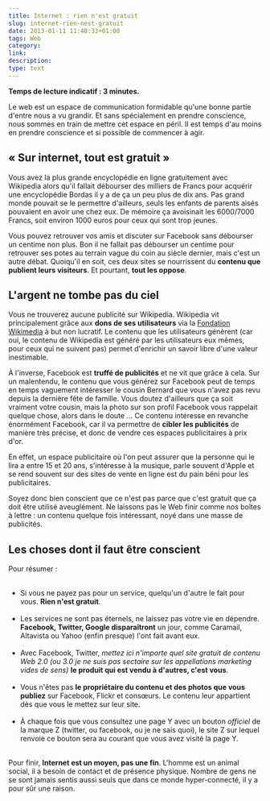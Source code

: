 ```yaml
---
title: Internet : rien n'est gratuit
slug: internet-rien-nest-gratuit
date: 2013-01-11 11:48:33+01:00
tags: Web
category: 
link: 
description: 
type: text
---
```


<p><p><strong>Temps de lecture indicatif : 3 minutes.</strong></p></p>

<p><p>Le web est un espace de communication formidable qu'une bonne partie d'entre nous a vu grandir. Et sans spécialement en prendre conscience, nous sommes en train de mettre cet espace en péril. Il est temps d'au moins en prendre conscience et si possible de commencer à agir.</p></p>
<!-- TEASER_END -->
<p><h2>« Sur internet, tout est gratuit »</h2></p>

<p><p>Vous avez la plus grande encyclopédie en ligne gratuitement avec Wikipedia alors qu'il fallait débourser des milliers de Francs pour acquérir une encyclopédie Bordas il y a de ça un peu plus de dix ans. Pas grand monde pouvait se le permettre d'ailleurs, seuls les enfants de parents aisés pouvaient en avoir une chez eux. De mémoire ça avoisinait les 6000/7000 Francs, soit environ 1000 euros pour ceux qui sont trop jeunes.</p></p>

<p><p>Vous pouvez retrouver vos amis et discuter sur Facebook sans débourser un centime non plus. Bon il ne fallait pas débourser un centime pour retrouver ses potes au terrain vague du coin au siècle dernier, mais c'est un autre débat. Quoiqu'il en soit, ces deux sites se nourrissent du <strong>contenu que publient leurs visiteurs</strong>. Et pourtant, <strong>tout les oppose</strong>.</p></p>

<p><h2>L'argent ne tombe pas du ciel</h2></p>

<p><p>Vous ne trouverez aucune publicité sur Wikipedia. Wikipedia vit principalement grâce aux <strong>dons de ses utilisateurs</strong> via la <a href="http://fr.wikipedia.org/wiki/Wikimedia_Foundation">Fondation Wikimedia</a> à but non lucratif. Le contenu que les utilisateurs génèrent (car oui, le contenu de Wikipedia est généré par les utilisateurs eux mêmes, pour ceux qui ne suivent pas) permet d'enrichir un savoir libre d'une valeur inestimable.</p></p>

<p><p>À l'inverse, Facebook est <strong>truffé de publicités</strong> et ne vit que grâce à cela. Sur un malentendu, le contenu que vous générez sur Facebook peut de temps en temps vaguement intéresser le cousin Bernard que vous n'avez pas revu depuis la dernière fête de famille. Vous doutez d'ailleurs que ça soit vraiment votre cousin, mais la photo sur son profil Facebook vous rappelait quelque chose, alors dans le doute ... Ce contenu intéresse en revanche énormément Facebook, car il va permettre de <strong>cibler les publicités</strong> de manière très précise, et donc de vendre ces espaces publicitaires à prix d'or.</p></p>

<p><p>En effet, un espace publicitaire où l'on peut assurer que la personne qui le lira a entre 15 et 20 ans, s'intéresse à la musique, parle souvent d'Apple et se rend souvent sur des sites de vente en ligne est du pain béni pour les publicitaires.</p></p>

<p><p>Soyez donc bien conscient que ce n'est pas parce que c'est gratuit que ça doit être utilisé aveuglément. Ne laissons pas le Web finir comme nos boîtes à lettre : un contenu quelque fois intéressant, noyé dans une masse de publicités.</p></p>

<p><h2>Les choses dont il faut être conscient</h2></p>

<p><p>Pour résumer :</p></p>

<p><ul><br /><li>Si vous ne payez pas pour un service, quelqu'un d'autre le fait pour vous. <strong>Rien n'est gratuit</strong>.</li><br /><li>Les services ne sont pas éternels, ne laissez pas votre vie en dépendre. <strong>Facebook, Twitter, Google disparaîtront</strong> un jour, comme Caramail, Altavista ou Yahoo (enfin presque) l'ont fait avant eux.</li><br /><li>Avec Facebook, Twitter, <em>mettez ici n'importe quel site gratuit de contenu Web 2.0 (ou 3.0 je ne suis pas sectaire sur les appellations marketing vides de sens)</em> <strong>le produit qui est vendu à d'autres, c'est vous</strong>.</li><br /><li>Vous n'êtes pas <strong>le propriétaire du contenu et des photos que vous publiez</strong> sur Facebook, Flickr et consœurs. Le contenu leur appartient dès que vous le mettez sur leur site.</li><br /><li>À chaque fois que vous consultez une page Y avec un bouton <em>officiel</em> de la marque Z (twitter, ou facebook, ou je ne sais quoi), le site Z sur lequel renvoie ce bouton sera au courant que vous avez visité la page Y.</li><br /></ul></p>

<p><p>Pour finir, <strong>Internet est un moyen, pas une fin</strong>. L'homme est un animal social, il a besoin de contact et de présence physique. Nombre de gens ne se sont jamais sentis aussi seuls que dans ce monde hyper-connecté, il y a pour sûr une raison.</p></p>
